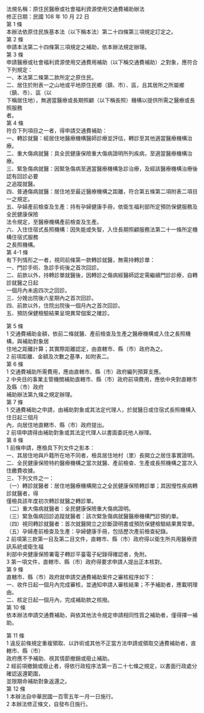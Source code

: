 法規名稱：原住民醫療或社會福利資源使用交通費補助辦法  
修正日期：民國 108 年 10 月 22 日  
第 1 條  
本辦法依原住民族基本法（以下稱本法）第二十四條第三項規定訂定之。  
第 2 條  
申請本法第二十四條第三項規定之補助，依本辦法規定辦理。  
第 3 條  
申請醫療或社會福利資源使用交通費用補助（以下稱交通費補助）之對象，應符合下列規定：  
一、本法第二條第二款所定之原住民。  
二、居住於附表一之山地或平地原住民鄉（鎮、市）、區，且其居所之所屬鄉（鎮、市）、區（以  
下稱居住地），無適當醫療或長期照顧（以下稱長照）機構以提供所需之醫療或長照服務  
者。  
第 4 條  
符合下列項目之一者，得申請交通費補助：  
一、轉診就醫：經居住地醫療機構醫師診療並評估，轉診至其他適當醫療機構治療。  
二、重大傷病就醫：具全民健康保險重大傷病證明所列疾病，至適當醫療機構治療。  
三、緊急傷病就醫：因緊急傷病至適當醫療機構急診治療，及經該醫療機構治療後認有回診必要  
之追蹤就醫。  
四、普通傷病就醫：居住地至最近醫療機構之距離，符合第五條第二項附表二項目一之規定。  
五、孕婦產前檢查及生產：持有孕婦健康手冊，依衛生福利部所定預防保健服務及全民健康保險  
法令規定，至醫療機構產前檢查及生產。  
六、入住住宿式長照機構：因失能或失智，入住長期照顧服務法第二十一條所定機構住宿式服務  
之長照機構。  
第 4-1 條  
有下列情形之一者，視同前條第一款轉診就醫，無需持轉診單：  
一、門診手術、急診手術後之首次回診。  
二、前款以外，持轉診單就醫後，因轉診之傷病經醫師認定需繼續門診診療，自轉診就醫之日起  
一個月內未逾四次之回診。  
三、分娩出院後六星期內之首次回診。  
四、前款以外，住院出院後一個月內之首次回診。  
五、預防保健檢驗結果呈現異常個案之確診。  


第 5 條  
1 交通費補助金額，依前二條就醫、產前檢查及生產之醫療機構或入住之長照機構，與補助對象居  
住地之距離計算；其實際距離認定，由直轄市、縣（市）政府為之。  
2 前項距離、金額及次數之基準，如附表二。  
第 6 條  
1 交通費補助所需費用，應由直轄市、縣（市）政府編列預算支應。  
2 中央目的事業主管機關補助直轄市、縣（市）政府前項費用，應依中央對直轄市及縣（市）政府  
補助辦法第九條之規定辦理。  
第 7 條  
1 交通費補助之申請，由補助對象或其法定代理人，於就醫日或住宿式長照機構入住日起三個月  
內，向居住地直轄市、縣（市）政府提出。  
2 前項申請得由補助對象或其法定代理人以書面委託他人辦理。  
第 8 條  
1 前條申請，應檢具下列文件之影本：  
一、其居住地與戶籍所在地不同者，檢具居住地村（里）長開立之居住事實證明。  
二、全民健康保險特約醫療機構之當次就醫、產前檢查、生產或長照機構之當次入住繳費收據。  
三、下列文件之一：  
（一）轉診就醫者：居住地醫療機構開立之全民健康保險轉診單；其因慢性疾病轉診就醫者，得  
僅檢具該年度初次轉診就醫之轉診單。  
（二）重大傷病就醫者：全民健康保險重大傷病證明。  
（三）緊急傷病回診追蹤就醫者：該次緊急傷病就醫醫療機構門診預約單。  
（四）視同轉診就醫者：首次就醫開立之診斷證明書或預防保健檢驗結果異常單。  
（五）孕婦產前檢查及生產：孕婦健康手冊，包括歷次產前檢查紀錄。  
2 前項第三款第一目及第二目文件，直轄市、縣（市）政府得以衛生所共用醫療資訊系統或衛生福  
利部中央健康保險署電子轉診平臺電子紀錄得確認者，免附。  
3 第一項文件，直轄市、縣（市）政府得要求申請人提出正本核對。  
第 9 條  
直轄市、縣（市）政府就申請交通費補助案件之審核程序如下：  
一、收件日起一個月內完成審核，並通知申請人審核結果；不予補助者，應載明理由。  
二、核定日起一個月內，完成補助款之核撥。  
第 10 條  
依本辦法申請交通費補助，與依其他法令規定申請相同性質之補助者，僅得擇一補助。  


第 11 條  
1 違反前條規定重複領取、以詐術或其他不正當方法申請或領取交通費補助者，直轄市、縣（市）  
政府應不予補助、視其情節撤銷或廢止補助。  
2 經前項撤銷或廢止者，得依行政程序法第一百二十七條之規定，以書面行政處分確認返還範圍，  
並限期命補助對象返還之。  
第 12 條  
1 本辦法自中華民國一百零五年一月一日施行。  
2 本辦法修正條文，自發布日施行。  


